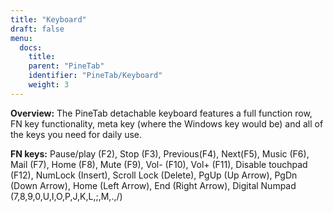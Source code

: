 ```yaml
---
title: "Keyboard"
draft: false
menu:
  docs:
    title:
    parent: "PineTab"
    identifier: "PineTab/Keyboard"
    weight: 3
---
```


**Overview:** The PineTab detachable keyboard features a full function row, FN key functionality, meta key (where the Windows key would be) and all of the keys you need for daily use.

**FN keys:** Pause/play (F2), Stop (F3), Previous(F4), Next(F5), Music (F6), Mail (F7), Home (F8), Mute (F9), Vol- (F10), Vol+ (F11), Disable touchpad (F12), NumLock (Insert), Scroll Lock (Delete), PgUp (Up Arrow), PgDn (Down Arrow), Home (Left Arrow), End (Right Arrow), Digital Numpad (7,8,9,0,U,I,O,P,J,K,L,;,M,.,/)
